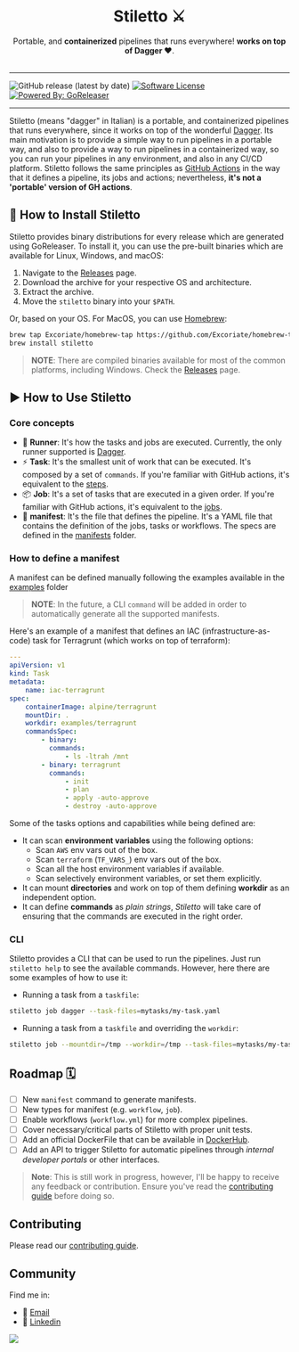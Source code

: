 <h1 align="center">
  Stiletto ⚔️
</h1>
<p align="center">Portable, and <b>containerized</b> pipelines that runs everywhere! <b> works on top of Dagger ❤️️</b>.<br/><br/>

---
![GitHub release (latest by date)](https://img.shields.io/github/v/release/Excoriate/Stilettov2) [![Software License](https://img.shields.io/badge/license-MIT-brightgreen.svg?style=flat-square)](LICENSE.md) [![Powered By: GoReleaser](https://img.shields.io/badge/powered%20by-goreleaser-green.svg?style=flat-square)](https://github.com/goreleaser)


---
Stiletto (means "dagger" in Italian) is a portable, and containerized pipelines that runs everywhere, since it works on top of the wonderful
[Dagger](https://dagger.io). Its main motivation is to provide a simple way to run pipelines in a portable way, and also to provide a way to run
pipelines in a containerized way, so you can run your pipelines in any environment, and also in any CI/CD platform.
Stiletto follows the same principles as [GitHub Actions](https://github.com/features/actions) in the way that it defines a pipeline, its jobs and actions; nevertheless, **it's not a 'portable' version of GH actions**.

## 🔧 How to Install Stiletto

Stiletto provides binary distributions for every release which are generated using GoReleaser. To install it, you can use the pre-built binaries which are available for Linux, Windows, and macOS:

1. Navigate to the [Releases](https://github.com/Excoriate/stilettov2/releases) page.
2. Download the archive for your respective OS and architecture.
3. Extract the archive.
4. Move the `stiletto` binary into your `$PATH`.

Or, based on your OS. For MacOS, you can use [Homebrew](https://brew.sh/):

```bash
brew tap Excoriate/homebrew-tap https://github.com/Excoriate/homebrew-tap.git
brew install stiletto
```
>**NOTE**: There are compiled binaries available for most of the common platforms, including Windows. Check the
[Releases](https://github.com/Excoriate/stilettov2/releases) page.



## ▶️ How to Use Stiletto
### Core concepts
* 🤖 **Runner**: It's how the tasks and jobs are executed. Currently, the only runner supported is [Dagger](https://dagger.io).
* ⚡️ **Task**: It's the smallest unit of work that can be executed. It's composed by a set of `commands`. If you're familiar with GitHub actions, it's equivalent to the [steps](https://docs.github.com/en/actions/reference/workflow-syntax-for-github-actions#jobsjob_idsteps).
* 📦 **Job**: It's a set of tasks that are executed in a given order. If you're familiar with GitHub actions, it's equivalent to the [jobs](https://docs.github.com/en/actions/reference/workflow-syntax-for-github-actions#jobs).
* 📜 **manifest**: It's the file that defines the pipeline. It's a YAML file that contains the definition of the jobs, tasks or workflows. The specs are defined in the [manifests](./docs/manifests) folder.

### How to define a manifest
A manifest can be defined manually following the examples available in the [examples](./examples) folder
>**NOTE**: In the future, a CLI `command` will be added in order to automatically generate all the supported manifests.

Here's an example of a manifest that defines an IAC (infrastructure-as-code) task for Terragrunt (which works on top of terraform):
```yaml
---
apiVersion: v1
kind: Task
metadata:
    name: iac-terragrunt
spec:
    containerImage: alpine/terragrunt
    mountDir: .
    workdir: examples/terragrunt
    commandsSpec:
        - binary:
          commands:
              - ls -ltrah /mnt
        - binary: terragrunt
          commands:
              - init
              - plan
              - apply -auto-approve
              - destroy -auto-approve

```
Some of the tasks options and capabilities while being defined are:
* It can scan **environment variables** using the following options:
  * Scan `AWS` env vars out of the box.
  * Scan `terraform` (`TF_VARS_`) env vars out of the box.
  * Scan all the host environment variables if available.
  * Scan selectively environment variables, or set them explicitly.
* It can mount **directories** and work on top of them defining **workdir** as an independent option.
* It can define **commands** as _plain strings_, _Stiletto_ will take care of ensuring that the commands are executed in the right order.

### CLI
Stiletto provides a CLI that can be used to run the pipelines. Just run `stiletto help` to see the available commands. However, here there are some examples of how to use it:
- Running a task from a `taskfile`:
```bash
stiletto job dagger --task-files=mytasks/my-task.yaml
```
- Running a task from a `taskfile` and overriding the `workdir`:
```bash
stiletto job --mountdir=/tmp --workdir=/tmp --task-files=mytasks/my-task.yaml
```

## Roadmap 🗓️

- [ ] New `manifest` command to generate manifests.
- [ ] New types for manifest (e.g. `workflow`, `job`).
- [ ] Enable workflows (`workflow.yml`) for more complex pipelines.
- [ ] Cover necessary/critical parts of Stiletto with proper unit tests.
- [ ] Add an official DockerFile that can be available in [DockerHub](https://hub.docker.com/).
- [ ] Add an API to trigger Stiletto for automatic pipelines through _internal developer portals_ or other interfaces.

>**Note**: This is still work in progress, however, I'll be happy to receive any feedback or contribution. Ensure you've read the [contributing guide](./CONTRIBUTING.md) before doing so.


## Contributing

Please read our [contributing guide](./CONTRIBUTING.md).

## Community

Find me in:

- 📧 [Email](mailto:alex@ideaup.cl)
- 🧳 [Linkedin](https://www.linkedin.com/in/alextorresruiz/)


<a href="https://github.com/Excoriate/stilettov2/graphs/contributors">
  <img src="https://contrib.rocks/image?repo=Excoriate/stiletto" />
</a>
